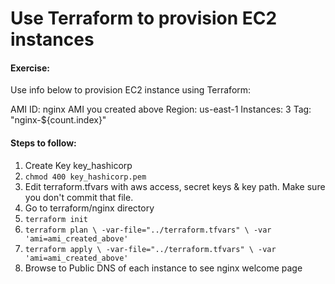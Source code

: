 # Use Terraform to provision EC2 instances

#### Exercise: 

Use info below to provision EC2 instance using Terraform:

AMI ID: nginx AMI you created above
Region: us-east-1
Instances: 3
Tag: "nginx-${count.index}"

#### Steps to follow:

1. Create Key key_hashicorp
2. `chmod 400 key_hashicorp.pem`
2. Edit terraform.tfvars with aws access, secret keys & key path. Make sure you don't commit that file.
3. Go to terraform/nginx directory
4. `terraform init`
5. `terraform plan \
   -var-file="../terraform.tfvars" \
   -var 'ami=ami_created_above'` 
6. `terraform apply \
   -var-file="../terraform.tfvars" \
   -var 'ami=ami_created_above'`
7. Browse to Public DNS of each instance to see nginx welcome page